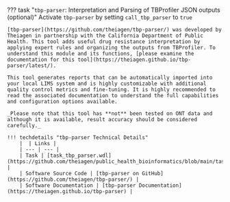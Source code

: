 ??? task "`tbp-parser`: Interpretation and Parsing of TBProfiler JSON outputs (optional)"
    Activate `tbp-parser` by setting `call_tbp_parser` to `true`

    [tbp-parser](https://github.com/theiagen/tbp-parser/) was developed by Theiagen in partnership with the California Department of Public Health. This tool adds useful drug resistance interpretation by applying expert rules and organizing the outputs from TBProfiler. To understand this module and its functions, [please examine the documentation for this tool](https://theiagen.github.io/tbp-parser/latest/). 

    This tool generates reports that can be automatically imported into your local LIMS system and is highly customizable with additional quality control metrics and fine-tuning. It is highly recommended to read the associated documentation to understand the full capabilities and configuration options available.

    _Please note that this tool has **not** been tested on ONT data and although it is available, result accuracy should be considered carefully._
    
    !!! techdetails "tbp-parser Technical Details"
        |  | Links |
        | --- | --- |
        | Task | [task_tbp_parser.wdl](https://github.com/theiagen/public_health_bioinformatics/blob/main/tasks/species_typing/mycobacterium/task_tbp_parser.wdl) |
        | Software Source Code | [tbp-parser on GitHub](https://github.com/theiagen/tbp-parser/) |
        | Software Documentation | [tbp-parser Documentation](https://theiagen.github.io/tbp-parser) |
